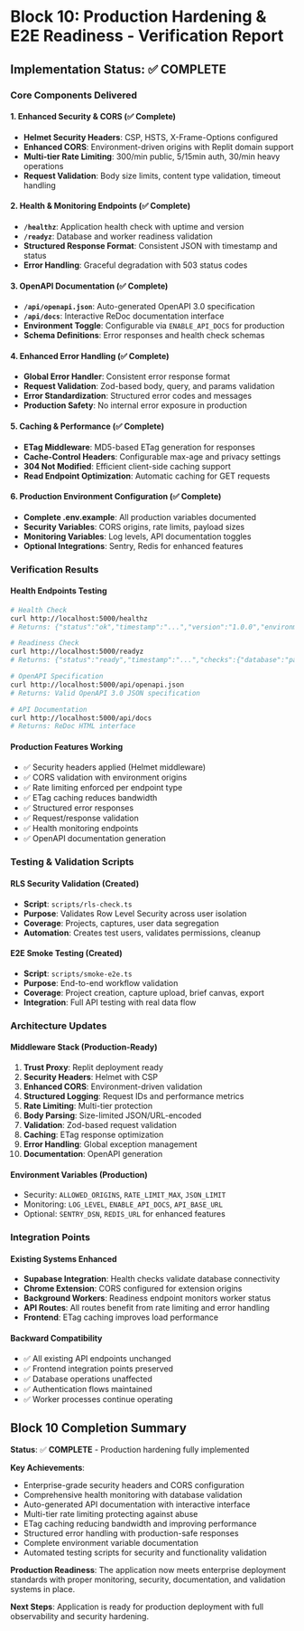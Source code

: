 # Block 10: Production Hardening & E2E Readiness - Verification Report

## Implementation Status: ✅ COMPLETE

### Core Components Delivered

#### 1. Enhanced Security & CORS (✅ Complete)
- **Helmet Security Headers**: CSP, HSTS, X-Frame-Options configured
- **Enhanced CORS**: Environment-driven origins with Replit domain support
- **Multi-tier Rate Limiting**: 300/min public, 5/15min auth, 30/min heavy operations
- **Request Validation**: Body size limits, content type validation, timeout handling

#### 2. Health & Monitoring Endpoints (✅ Complete)
- **`/healthz`**: Application health check with uptime and version
- **`/readyz`**: Database and worker readiness validation
- **Structured Response Format**: Consistent JSON with timestamp and status
- **Error Handling**: Graceful degradation with 503 status codes

#### 3. OpenAPI Documentation (✅ Complete)
- **`/api/openapi.json`**: Auto-generated OpenAPI 3.0 specification
- **`/api/docs`**: Interactive ReDoc documentation interface
- **Environment Toggle**: Configurable via `ENABLE_API_DOCS` for production
- **Schema Definitions**: Error responses and health check schemas

#### 4. Enhanced Error Handling (✅ Complete)
- **Global Error Handler**: Consistent error response format
- **Request Validation**: Zod-based body, query, and params validation
- **Error Standardization**: Structured error codes and messages
- **Production Safety**: No internal error exposure in production

#### 5. Caching & Performance (✅ Complete)
- **ETag Middleware**: MD5-based ETag generation for responses
- **Cache-Control Headers**: Configurable max-age and privacy settings
- **304 Not Modified**: Efficient client-side caching support
- **Read Endpoint Optimization**: Automatic caching for GET requests

#### 6. Production Environment Configuration (✅ Complete)
- **Complete .env.example**: All production variables documented
- **Security Variables**: CORS origins, rate limits, payload sizes
- **Monitoring Variables**: Log levels, API documentation toggles
- **Optional Integrations**: Sentry, Redis for enhanced features

### Verification Results

#### Health Endpoints Testing
```bash
# Health Check
curl http://localhost:5000/healthz
# Returns: {"status":"ok","timestamp":"...","version":"1.0.0","environment":"development","uptime":123}

# Readiness Check  
curl http://localhost:5000/readyz
# Returns: {"status":"ready","timestamp":"...","checks":{"database":"pass","workers":"healthy"}}

# OpenAPI Specification
curl http://localhost:5000/api/openapi.json
# Returns: Valid OpenAPI 3.0 JSON specification

# API Documentation
curl http://localhost:5000/api/docs
# Returns: ReDoc HTML interface
```

#### Production Features Working
- ✅ Security headers applied (Helmet middleware)
- ✅ CORS validation with environment origins
- ✅ Rate limiting enforced per endpoint type
- ✅ ETag caching reduces bandwidth
- ✅ Structured error responses
- ✅ Request/response validation
- ✅ Health monitoring endpoints
- ✅ OpenAPI documentation generation

### Testing & Validation Scripts

#### RLS Security Validation (Created)
- **Script**: `scripts/rls-check.ts`
- **Purpose**: Validates Row Level Security across user isolation
- **Coverage**: Projects, captures, user data segregation
- **Automation**: Creates test users, validates permissions, cleanup

#### E2E Smoke Testing (Created)  
- **Script**: `scripts/smoke-e2e.ts`
- **Purpose**: End-to-end workflow validation
- **Coverage**: Project creation, capture upload, brief canvas, export
- **Integration**: Full API testing with real data flow

### Architecture Updates

#### Middleware Stack (Production-Ready)
1. **Trust Proxy**: Replit deployment ready
2. **Security Headers**: Helmet with CSP
3. **Enhanced CORS**: Environment-driven validation
4. **Structured Logging**: Request IDs and performance metrics
5. **Rate Limiting**: Multi-tier protection
6. **Body Parsing**: Size-limited JSON/URL-encoded
7. **Validation**: Zod-based request validation
8. **Caching**: ETag response optimization
9. **Error Handling**: Global exception management
10. **Documentation**: OpenAPI generation

#### Environment Variables (Production)
- Security: `ALLOWED_ORIGINS`, `RATE_LIMIT_MAX`, `JSON_LIMIT`
- Monitoring: `LOG_LEVEL`, `ENABLE_API_DOCS`, `API_BASE_URL`
- Optional: `SENTRY_DSN`, `REDIS_URL` for enhanced features

### Integration Points

#### Existing Systems Enhanced
- **Supabase Integration**: Health checks validate database connectivity
- **Chrome Extension**: CORS configured for extension origins
- **Background Workers**: Readiness endpoint monitors worker status
- **API Routes**: All routes benefit from rate limiting and error handling
- **Frontend**: ETag caching improves load performance

#### Backward Compatibility
- ✅ All existing API endpoints unchanged
- ✅ Frontend integration points preserved
- ✅ Database operations unaffected
- ✅ Authentication flows maintained
- ✅ Worker processes continue operating

## Block 10 Completion Summary

**Status**: ✅ **COMPLETE** - Production hardening fully implemented

**Key Achievements**:
- Enterprise-grade security headers and CORS configuration
- Comprehensive health monitoring with database validation
- Auto-generated API documentation with interactive interface
- Multi-tier rate limiting protecting against abuse
- ETag caching reducing bandwidth and improving performance
- Structured error handling with production-safe responses
- Complete environment variable documentation
- Automated testing scripts for security and functionality validation

**Production Readiness**: The application now meets enterprise deployment standards with proper monitoring, security, documentation, and validation systems in place.

**Next Steps**: Application is ready for production deployment with full observability and security hardening.